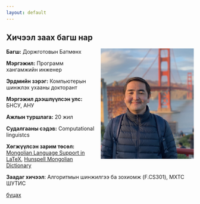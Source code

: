 ```yaml
---
layout: default
---
```


## Хичээл заах багш нар

<style>
  @media (max-width: 600px) {
    img {
      float: none !important;
      display: block;
      margin: 0 auto;
    }
  }
</style>

<div style="float: right; margin-left: 15px;">
  <img src="assets/images/IMG_0115.jpeg" width="250">
</div>


**Багш:** Доржготовын Батмөнх

**Мэргэжил:** Программ хангамжийн инженер

**Эрдмийн зэрэг:** Компьютерын шинжлэх ухааны докторант

**Мэргэжил дээшлүүлсэн улс:** БНСУ, АНУ

**Ажлын туршлага:** 20 жил

**Судалгааны сэдэв:** Computational linguistcs

**Хөгжүүлсэн зарим төсөл:** [Mongolian Language Support in LaTeX](https://ctan.org/pkg/mongolian-babel), [Hunspell Mongolian Dictionary](https://github.com/bataak/dict-mn)

**Заадаг хичээл**: Алгоритмын шинжилгээ ба зохиомж (F.CS301), МХТС ШУТИС


[буцах](./)
